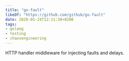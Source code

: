 ```yaml
---
title: "go-fault"
likeOf: "https://github.com/github/go-fault"
date: 2020-05-24T12:11:38+0200
tags:
- golang
- testing
- chaosengineering
---
```

HTTP handler middleware for injecting faults and delays.